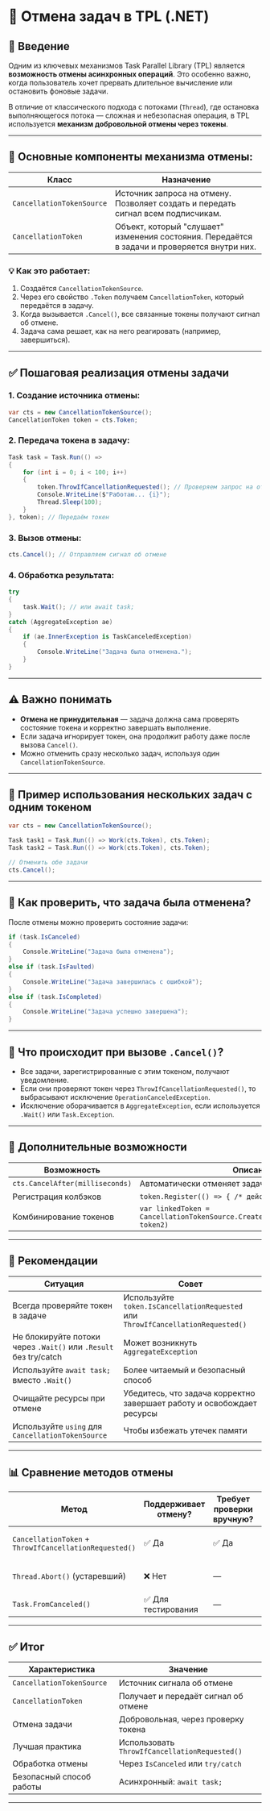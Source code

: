 # 📘 Отмена задач в TPL (.NET)

## 🔹 Введение

Одним из ключевых механизмов Task Parallel Library (TPL) является **возможность отмены асинхронных операций**. Это особенно важно, когда пользователь хочет прервать длительное вычисление или остановить фоновые задачи.

В отличие от классического подхода с потоками (`Thread`), где остановка выполняющегося потока — сложная и небезопасная операция, в TPL используется **механизм добровольной отмены через токены**.

---

## 🔧 Основные компоненты механизма отмены:

| Класс | Назначение |
|-------|------------|
| `CancellationTokenSource` | Источник запроса на отмену. Позволяет создать и передать сигнал всем подписчикам. |
| `CancellationToken` | Объект, который "слушает" изменения состояния. Передаётся в задачи и проверяется внутри них. |

### 💡 Как это работает:
1. Создаётся `CancellationTokenSource`.
2. Через его свойство `.Token` получаем `CancellationToken`, который передаётся в задачу.
3. Когда вызывается `.Cancel()`, все связанные токены получают сигнал об отмене.
4. Задача сама решает, как на него реагировать (например, завершиться).

---

## ✅ Пошаговая реализация отмены задачи

### 1. Создание источника отмены:
```csharp
var cts = new CancellationTokenSource();
CancellationToken token = cts.Token;
```

### 2. Передача токена в задачу:
```csharp
Task task = Task.Run(() =>
{
    for (int i = 0; i < 100; i++)
    {
        token.ThrowIfCancellationRequested(); // Проверяем запрос на отмену
        Console.WriteLine($"Работаю... {i}");
        Thread.Sleep(100);
    }
}, token); // Передаём токен
```

### 3. Вызов отмены:
```csharp
cts.Cancel(); // Отправляем сигнал об отмене
```

### 4. Обработка результата:
```csharp
try
{
    task.Wait(); // или await task;
}
catch (AggregateException ae)
{
    if (ae.InnerException is TaskCanceledException)
    {
        Console.WriteLine("Задача была отменена.");
    }
}
```

---

## ⚠️ Важно понимать

- **Отмена не принудительная** — задача должна сама проверять состояние токена и корректно завершать выполнение.
- Если задача игнорирует токен, она продолжит работу даже после вызова `Cancel()`.
- Можно отменить сразу несколько задач, используя один `CancellationTokenSource`.

---

## 📌 Пример использования нескольких задач с одним токеном

```csharp
var cts = new CancellationTokenSource();

Task task1 = Task.Run(() => Work(cts.Token), cts.Token);
Task task2 = Task.Run(() => Work(cts.Token), cts.Token);

// Отменить обе задачи
cts.Cancel();
```

---

## 🔄 Как проверить, что задача была отменена?

После отмены можно проверить состояние задачи:

```csharp
if (task.IsCanceled)
{
    Console.WriteLine("Задача была отменена");
}
else if (task.IsFaulted)
{
    Console.WriteLine("Задача завершилась с ошибкой");
}
else if (task.IsCompleted)
{
    Console.WriteLine("Задача успешно завершена");
}
```

---

## 🛑 Что происходит при вызове `.Cancel()`?

- Все задачи, зарегистрированные с этим токеном, получают уведомление.
- Если они проверяют токен через `ThrowIfCancellationRequested()`, то выбрасывают исключение `OperationCanceledException`.
- Исключение оборачивается в `AggregateException`, если используется `.Wait()` или `Task.Exception`.

---

## 🧩 Дополнительные возможности

| Возможность | Описание |
|------------|----------|
| `cts.CancelAfter(milliseconds)` | Автоматически отменяет задачи через указанное время |
| Регистрация колбэков | `token.Register(() => { /* действие при отмене */ })` |
| Комбинирование токенов | `var linkedToken = CancellationTokenSource.CreateLinkedTokenSource(token1, token2)` |

---

## 🧠 Рекомендации

| Ситуация | Совет |
|----------|--------|
| Всегда проверяйте токен в задаче | Используйте `token.IsCancellationRequested` или `ThrowIfCancellationRequested()` |
| Не блокируйте потоки через `.Wait()` или `.Result` без try/catch | Может возникнуть `AggregateException` |
| Используйте `await task;` вместо `.Wait()` | Более читаемый и безопасный способ |
| Очищайте ресурсы при отмене | Убедитесь, что задача корректно завершает работу и освобождает ресурсы |
| Используйте `using` для `CancellationTokenSource` | Чтобы избежать утечек памяти |

---

## 📊 Сравнение методов отмены

| Метод | Поддерживает отмену? | Требует проверки вручную? | Гарантирует остановку? |
|-------|------------------------|----------------------------|-------------------------|
| `CancellationToken` + `ThrowIfCancellationRequested()` | ✅ Да | ✅ Да | ❌ Нет (добровольная отмена) |
| `Thread.Abort()` (устаревший) | ❌ Нет | — | ✅ Да (нежелательно использовать) |
| `Task.FromCanceled()` | ✅ Для тестирования | — | ✅ Задача уже отменена |

---

## ✅ Итог

| Характеристика | Значение |
|----------------|----------|
| `CancellationTokenSource` | Источник сигнала об отмене |
| `CancellationToken` | Получает и передаёт сигнал об отмене |
| Отмена задачи | Добровольная, через проверку токена |
| Лучшая практика | Использовать `ThrowIfCancellationRequested()` |
| Обработка отмены | Через `IsCanceled` или `try/catch` |
| Безопасный способ работы | Асинхронный: `await task;` |

---
